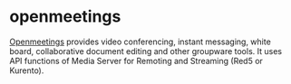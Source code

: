 openmeetings
============

[Openmeetings][1] provides video conferencing, instant messaging, white board,
collaborative document editing and other groupware tools. It uses API functions
of Media Server for Remoting and Streaming (Red5 or Kurento).

[1]: https://openmeetings.apache.org/
